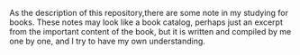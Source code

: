 As the description of this repository,there are some note in my studying for books.
These notes may look like a book catalog, perhaps just an excerpt from the important content of the book, but it is written and compiled by me one by one, and I try to have my own understanding.